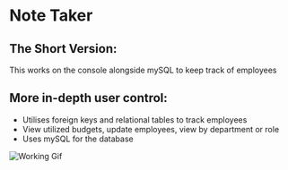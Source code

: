 # Note Taker

## The Short Version:
This works on the console alongside mySQL to keep track of employees

## More in-depth user control:
 * Utilises foreign keys and relational tables to track employees
 * View utilized budgets, update employees, view by department or role
 * Uses mySQL for the database

![Working Gif](https://github.com/lisaostman/employeetracker/blob/master/working.gif)
